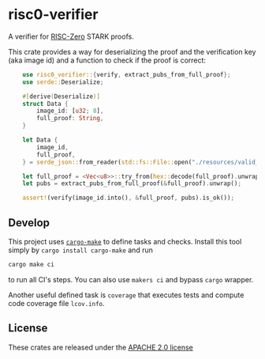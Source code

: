 # risc0-verifier

A verifier for [RISC-Zero](https://github.com/risc0/risc0) STARK proofs.

This crate provides a way for deserializing the proof and the verification key (aka image id) and a function to check if the proof is correct:

```rust
    use risc0_verifier::{verify, extract_pubs_from_full_proof};
    use serde::Deserialize;

    #[derive(Deserialize)]
    struct Data {
        image_id: [u32; 8],
        full_proof: String,
    }

    let Data {
        image_id,
        full_proof,
    } = serde_json::from_reader(std::fs::File::open("./resources/valid_proof_1.json").unwrap()).unwrap();

    let full_proof = <Vec<u8>>::try_from(hex::decode(full_proof).unwrap()).unwrap();
    let pubs = extract_pubs_from_full_proof(&full_proof).unwrap();

    assert!(verify(image_id.into(), &full_proof, pubs).is_ok());
```

## Develop

This project uses [`cargo-make`](https://github.com/sagiegurari/cargo-make) to define
tasks and checks. Install this tool simply by `cargo install cargo-make` and run

```sh
cargo make ci
```

to run all CI's steps. You can also use `makers ci` and bypass `cargo` wrapper.

Another useful defined task is `coverage` that executes tests and compute code
coverage file `lcov.info`.

## License

These crates are released under the [APACHE 2.0 license](LICENSE-APACHE2)
